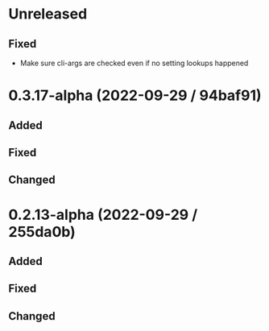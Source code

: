 # Unreleased

## Fixed

- Make sure cli-args are checked even if no setting lookups happened

# 0.3.17-alpha (2022-09-29 / 94baf91)

## Added

## Fixed

## Changed

# 0.2.13-alpha (2022-09-29 / 255da0b)

## Added

## Fixed

## Changed
